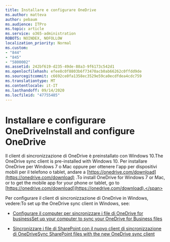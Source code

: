 ```yaml
---
title: Installare e configurare OneDrive
ms.author: matteva
author: pebaum
ms.audience: ITPro
ms.topic: article
ms.service: o365-administration
ROBOTS: NOINDEX, NOFOLLOW
localization_priority: Normal
ms.custom:
- "844"
- "845"
- "5800002"
ms.assetid: 242bf619-d235-49de-88a3-9f6173c542d1
ms.openlocfilehash: efee8c0f8803b6f73470acb0ab66262c0ffdd9de
ms.sourcegitcommit: c6692ce0fa1358ec3529e59ca0ecdfdea4cdc759
ms.translationtype: MT
ms.contentlocale: it-IT
ms.lasthandoff: 09/14/2020
ms.locfileid: "47755485"
---
```

# <a name="install-and-configure-onedrive"></a><span data-ttu-id="0caae-102">Installare e configurare OneDrive</span><span class="sxs-lookup"><span data-stu-id="0caae-102">Install and configure OneDrive</span></span>

<span data-ttu-id="0caae-103">Il client di sincronizzazione di OneDrive è preinstallato con Windows 10.</span><span class="sxs-lookup"><span data-stu-id="0caae-103">The OneDrive sync client is pre-installed with Windows 10.</span></span> <span data-ttu-id="0caae-104">Per installare OneDrive per Windows 7 o Mac oppure per ottenere l'app per dispositivi mobili per il telefono o tablet, andare a [https://onedrive.com/download](https://onedrive.com/download) .</span><span class="sxs-lookup"><span data-stu-id="0caae-104">To install OneDrive for Windows 7 or Mac, or to get the mobile app for your phone or tablet, go to [https://onedrive.com/download](https://onedrive.com/download).</span></span>
  
<span data-ttu-id="0caae-105">Per configurare il client di sincronizzazione di OneDrive in Windows, vedere:</span><span class="sxs-lookup"><span data-stu-id="0caae-105">To set up the OneDrive sync client in Windows, see:</span></span>
  
- [<span data-ttu-id="0caae-106">Configurare il computer per sincronizzare i file di OneDrive for business</span><span class="sxs-lookup"><span data-stu-id="0caae-106">Set up your computer to sync your OneDrive for Business files</span></span>](https://go.microsoft.com/fwlink/?linkid=533375)

- [<span data-ttu-id="0caae-107">Sincronizzare i file di SharePoint con il nuovo client di sincronizzazione di OneDrive</span><span class="sxs-lookup"><span data-stu-id="0caae-107">Sync SharePoint files with the new OneDrive sync client</span></span>](https://go.microsoft.com/fwlink/?linkid=871666)
